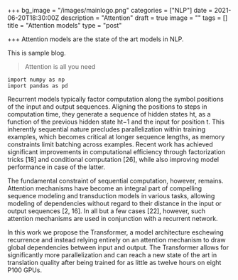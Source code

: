 +++
bg_image = "/images/mainlogo.png"
categories = ["NLP"]
date = 2021-06-20T18:30:00Z
description = "Attention"
draft = true
image = ""
tags = []
title = "Attention models"
type = "post"

+++
Attention models are the state of the art models in NLP.

This is sample blog.

> Attention is all you need

    import numpy as np
    import pandas as pd

Recurrent models typically factor computation along the symbol positions of the input and output sequences. Aligning the positions to steps in computation time, they generate a sequence of hidden states ht, as a function of the previous hidden state ht−1 and the input for position t. This inherently sequential nature precludes parallelization within training examples, which becomes critical at longer sequence lengths, as memory constraints limit batching across examples. Recent work has achieved significant improvements in computational efficiency through factorization tricks \[18\] and conditional computation \[26\], while also improving model performance in case of the latter. 

The fundamental constraint of sequential computation, however, remains. Attention mechanisms have become an integral part of compelling sequence modeling and transduction models in various tasks, allowing modeling of dependencies without regard to their distance in the input or output sequences \[2, 16\]. In all but a few cases \[22\], however, such attention mechanisms are used in conjunction with a recurrent network. 

In this work we propose the Transformer, a model architecture eschewing recurrence and instead relying entirely on an attention mechanism to draw global dependencies between input and output. The Transformer allows for significantly more parallelization and can reach a new state of the art in translation quality after being trained for as little as twelve hours on eight P100 GPUs.